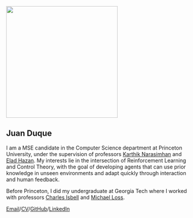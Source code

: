 <head>
  <link href="styles/style.scss" rel="stylesheet" type="text/css">
</head>

<div class="content">
  <img src="https://juanduquevan.github.io/docs/assets/juan_duque_picture.jpg" width="300">
  <div class="text">
    <h2><strong>Juan Duque</strong></h2>
    <p>I am a MSE candidate in the Computer Science department at Princeton University, under the           supervision of professors <a href="https://www.cs.princeton.edu/~karthikn/">Karthik Narasimhan</a>       and <a href="https://www.ehazan.com/">Elad Hazan</a>. My interests lie in the intersection of           Reinforcement Learning and Control Theory, with the goal of developing agents that can use               prior knowledge in unseen environments and adapt quickly through interaction and human                   feedback.
    </p>
    <p>
    Before Princeton, I did my undergraduate at Georgia Tech where I worked with professors <a               href="https://www.cc.gatech.edu/fac/Charles.Isbell/">Charles Isbell</a> and <a                           href="https://people.math.gatech.edu/~loss/">Michael Loss</a>.
    </p>
    <div class="menu">
      <a href="">Email</a>/<a href="">CV</a>/<a href="">GitHub</a>/<a href="">LinkedIn</a>
    </div>
  </div>
</div>

